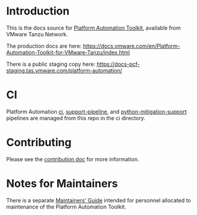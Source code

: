 # Introduction

This is the docs source for
[Platform Automation Toolkit](https://support.broadcom.com/group/ecx/productdownloads?subfamily=Platform%20Automation%20Toolkit),
available from VMware Tanzu Network.

The production docs are here:
https://docs.vmware.com/en/Platform-Automation-Toolkit-for-VMware-Tanzu/index.html

There is a public staging copy here:
https://docs-pcf-staging.tas.vmware.com/platform-automation/


# CI

Platform Automation
[ci](https://platform-automation.ci.cf-app.com/teams/main/pipelines/python-mitigation-support),
[support-pipeline](https://platform-automation.ci.cf-app.com/teams/main/pipelines/support-pipeline),
and
[python-mitigation-support](https://platform-automation.ci.cf-app.com/teams/main/pipelines/python-mitigation-support) pipelines are managed from this repo in the ci directory.

# Contributing

Please see the [contribution doc](CONTRIBUTING.md) for more information.

# Notes for Maintainers

There is a separate [Maintainers' Guide](MAINTAINERS_GUIDE.md)
intended for personnel allocated to maintenance
of the Platform Automation Toolkit.
